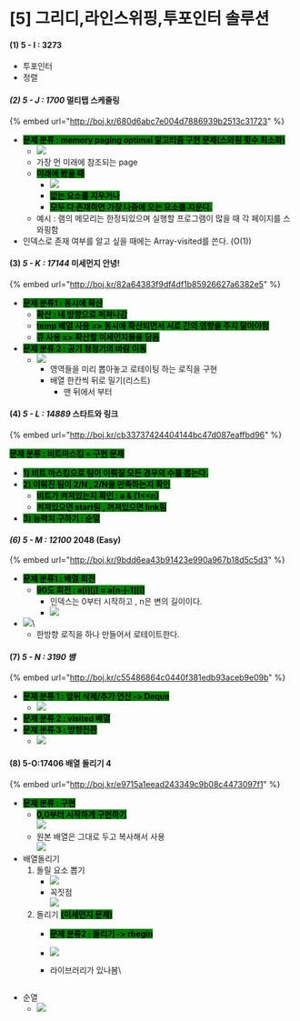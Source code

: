 # \[5] 그리디,라인스위핑,투포인터 솔루션

#### (1) 5 - I : 3273

* 투포인터
* 정렬&#x20;

#### _(2) 5 - J : 1700_ 멀티탭 스케줄링

{% embed url="http://boj.kr/680d6abc7e004d7886939b2513c31723" %}

* <mark style="background-color:green;">**문제 분류 : memory paging optimal 알고리즘 구현 문제(스와핑 횟수 최소화)**</mark>
  * ![](<../.gitbook/assets/image (25).png>)
  * 가장 먼 미래에 참조되는 page
  * <mark style="background-color:green;">**미래에 봤을 때**</mark>
    * ![](<../.gitbook/assets/image (26).png>)
    * <mark style="background-color:green;">**없는 요소를 지우거나**</mark>
    * <mark style="background-color:green;">**모두 다 존재하면 가장 나중에 오는 요소를 지운다.**</mark>
  * 예시 : 램의 메모리는 한정되있으며 실행할 프로그램이 많을 때 각 페이지를 스와핑함
* 인덱스로 존재 여부를 알고 싶을 때에는 Array-visited를 쓴다. (O(1))

#### (3) _5 - K : 17144_ 미세먼지 안녕!

{% embed url="http://boj.kr/82a64383f9df4df1b85926627a6382e5" %}

* <mark style="background-color:green;">**문제 분류1 : 동시에 확산**</mark>
  * <mark style="background-color:green;">**확산 : 네 방향으로 퍼져나감**</mark>
  * <mark style="background-color:green;">**temp 배열 사용 => 동시에 확산되면서 서로 간의 영향을 주지 말아야함**</mark>&#x20;
  * <mark style="background-color:green;">**큐 사용 => 확산할 미세먼지들을 담음**</mark>
* <mark style="background-color:green;">**문제 분류 2 : 공기 청정기의 바람 이동**</mark>&#x20;
  * ![](<../.gitbook/assets/image (41).png>)
    * 영역들을 미리 뽑아놓고 로테이팅 하는 로직을 구현
    * 배열 한칸씩 뒤로 밀기(리스트)
      * 맨 뒤에서 부터

#### (4) _5 - L : 14889_ 스타트와 링크

{% embed url="http://boj.kr/cb33737424404144bc47d087eaffbd96" %}

<mark style="background-color:green;">**문제 분류 : 비트마스킹 + 구현 문제**</mark>

* <mark style="background-color:green;">**1) 비트 마스킹으로 팀이 이뤄질 모든 경우의 수를 뽑는다.**</mark>
* <mark style="background-color:green;">**2) 이뤄진 팀이 2/N , 2/N을 만족하는지 확인**</mark>&#x20;
  * <mark style="background-color:green;">**비트가 켜져있는지 확인 : a & (1<\<n)**</mark>&#x20;
  * <mark style="background-color:green;">**켜져있으면 start팀 , 꺼져있으면 link팀**</mark>&#x20;
* <mark style="background-color:green;">**3) 능력치 구하기 : 순열**</mark>

#### _(6) 5 - M : 12100_ 2048 (Easy)

{% embed url="http://boj.kr/9bdd6ea43b91423e990a967b18d5c5d3" %}

* <mark style="background-color:green;">**문제 분류1 :  배열 회전**</mark>
  * <mark style="background-color:green;">**90도 회전 : a\[i]\[j] = a\[n-j-1]\[i]**</mark>
    * 인덱스는 0부터 시작하고 , n은 변의 길이이다.
    * ![](../.gitbook/assets/BACE32B3-0FDE-4A80-A459-C235518C555F.jpeg)
* ![](<../.gitbook/assets/image (3) (1).png>)\\
  * 한방향 로직을 하나 만들어서 로테이트한다.

#### (7) _5 - N : 3190 뱀_

{% embed url="http://boj.kr/c55486864c0440f381edb93aceb9e09b" %}

* <mark style="background-color:green;">**문제 분류 1 : 앞뒤 삭제/추가 연산 -> Deque**</mark>
  * ![](<../.gitbook/assets/image (68).png>)
* <mark style="background-color:green;">**문제 분류 2 : visited 배열**</mark>
* <mark style="background-color:green;">**문제 분류 3 : 방향전환**</mark>
  * ![](<../.gitbook/assets/image (69).png>)

#### (8) 5-O:17406 배열 돌리기 4

{% embed url="http://boj.kr/e9715a1eead243349c9b08c4473097f1" %}

* <mark style="background-color:green;">**문제 분류 : 구현**</mark>
  * <mark style="background-color:green;">**0,0부터 시작하게 구현하기**</mark>\
    ![](<../.gitbook/assets/image (87).png>)
  * 원본 배열은 그대로 두고 복사해서 사용\
    ![](<../.gitbook/assets/image (91).png>)
* 배열돌리기
  1. 돌릴 요소 뽑기
     * ![](<../.gitbook/assets/image (85).png>)
     * 꼭짓점\
       ![](<../.gitbook/assets/image (89).png>)
  2. 돌리기 <mark style="background-color:green;">**(미세먼지 문제)**</mark>
     * <mark style="background-color:green;">**문제 분류2 : 돌리기 -> rbegin**</mark>
     * ![](<../.gitbook/assets/image (86).png>)
     *   라이브러리가 있나봄\


         <figure><img src="../.gitbook/assets/image (90).png" alt=""><figcaption></figcaption></figure>
* 순열
  * ![](<../.gitbook/assets/image (84).png>)
